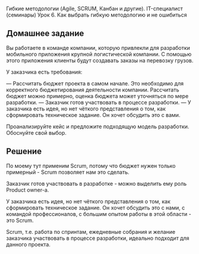 Гибкие методологии (Agile, SCRUM, Канбан и другие). IT-специалист (семинары)
Урок 6. Как выбрать гибкую методологию и не ошибиться

## Домашнее задание

Вы работаете в команде компании, которую привлекли для разработки мобильного приложения крупной логистической компании. С помощью этого приложения клиенты будут создавать заказы на перевозку грузов.

У заказчика есть требования:

— Рассчитать бюджет проекта в самом начале. Это необходимо для корректного бюджетирования деятельности компании. Рассчитать бюджет можно примерно, оценка бюджета может уточняться по мере разработки.
— Заказчик готов участвовать в процессе разработки.
— У заказчика есть идея, но нет чёткого представления о том, как сформировать техническое задание. Он хочет обсудить это с вами.

Проанализируйте кейс и предложите подходящую модель разработки. Обоснуйте свой выбор.

## Решение

По моему тут применим Scrum, потому что бюджет нужен только примерный - Scrum позволяет нам это сделать.

Заказчик готов участвовать в разработке - можно выделить ему роль Product owner-a.

У заказчика есть идея, но нет чёткого представления о том, как сформировать техническое задание. Он хочет обсудить это с нами, с командой профессионалов, с большим опытом работы в этой области - это Scrum.

Scrum, т.е. работа по спринтам, ежедневные собрания и желание заказчика участвовать в процессе разработки, идеально подходит для данного проекта.
